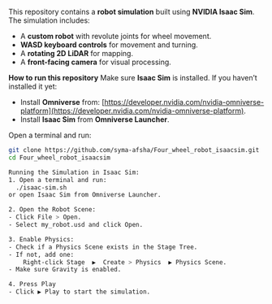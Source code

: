 This repository contains a **robot simulation** built using **NVIDIA Isaac Sim**. The simulation includes:
- A **custom robot** with revolute joints for wheel movement.
- **WASD keyboard controls** for movement and turning.
- A **rotating 2D LiDAR** for mapping.
- A **front-facing camera** for visual processing.

**How to run this repository**
Make sure **Isaac Sim** is installed. If you haven’t installed it yet:
- Install **Omniverse** from: [https://developer.nvidia.com/nvidia-omniverse-platform](https://developer.nvidia.com/nvidia-omniverse-platform).
- Install **Isaac Sim** from **Omniverse Launcher**.

Open a terminal and run:
```bash
git clone https://github.com/syma-afsha/Four_wheel_robot_isaacsim.git
cd Four_wheel_robot_isaacsim

Running the Simulation in Isaac Sim:
1. Open a terminal and run:
  ./isaac-sim.sh
or open Isaac Sim from Omniverse Launcher.

2. Open the Robot Scene:
- Click File > Open.
- Select my_robot.usd and click Open.

3. Enable Physics:
- Check if a Physics Scene exists in the Stage Tree.
- If not, add one:
    Right-click Stage  ▶  Create > Physics  ▶ Physics Scene.
- Make sure Gravity is enabled.

4. Press Play
- Click ▶ Play to start the simulation.

